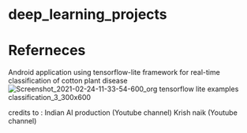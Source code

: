 # deep_learning_projects
# Referneces

Android application using tensorflow-lite framework for real-time classification of cotton plant disease
![Screenshot_2021-02-24-11-33-54-600_org tensorflow lite examples classification_3_300x600](https://user-images.githubusercontent.com/63334004/108964419-759d7e00-76a1-11eb-9149-7e7584b9327d.jpg)




credits to : Indian AI production (Youtube channel)
             Krish naik (Youtube channel)

